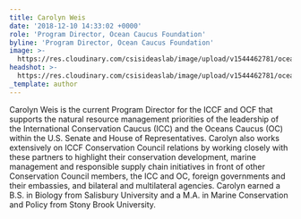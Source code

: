 ```yaml
---
title: Carolyn Weis
date: '2018-12-10 14:33:02 +0000'
role: 'Program Director, Ocean Caucus Foundation'
byline: 'Program Director, Ocean Caucus Foundation'
image: >-
  https://res.cloudinary.com/csisideaslab/image/upload/v1544462781/ocean/weis-headshot-test.jpg
headshot: >-
  https://res.cloudinary.com/csisideaslab/image/upload/v1544462781/ocean/weis-headshot-test.jpg
_template: author
---
```





Carolyn Weis is the current Program Director for the ICCF and OCF that supports the natural resource management priorities of the leadership of the International Conservation Caucus (ICC) and the Oceans Caucus (OC) within the U.S. Senate and House of Representatives. Carolyn also works extensively on ICCF Conservation Council relations by working closely with these partners to highlight their conservation development, marine management and responsible supply chain initiatives in front of other Conservation Council members, the ICC and OC, foreign governments and their embassies, and bilateral and multilateral agencies. Carolyn earned a B.S. in Biology from Salisbury University and a M.A. in Marine Conservation and Policy from Stony Brook University.

